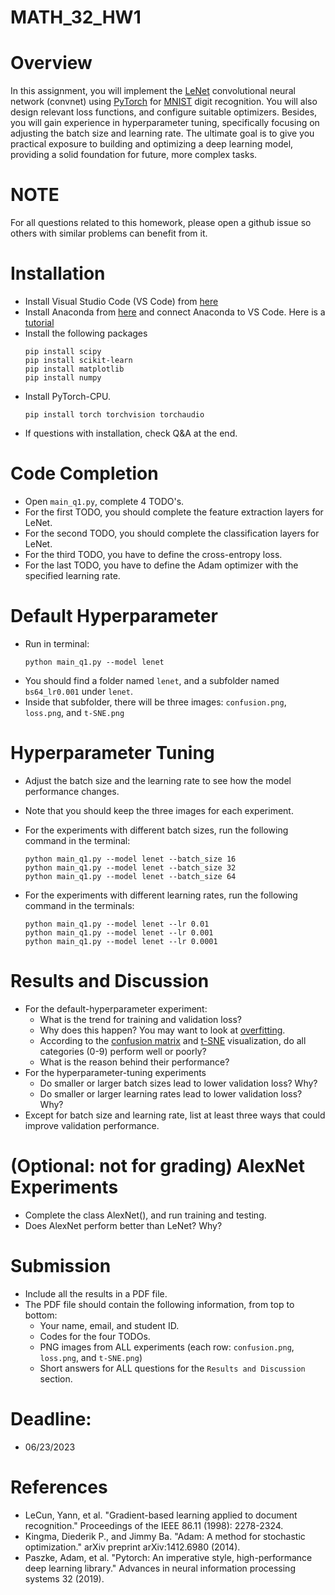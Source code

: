 # MATH_32_HW1 

# Overview

In this assignment, you will implement the [LeNet](https://en.wikipedia.org/wiki/LeNet#:~:text=In%20general%2C%20LeNet%20refers%20to,in%20large%2Dscale%20image%20processing.) convolutional neural network (convnet) using [PyTorch](https://pytorch.org/) for [MNIST](http://yann.lecun.com/exdb/mnist/) digit recognition. You will also design relevant loss functions, and configure suitable optimizers. Besides, you will gain experience in hyperparameter tuning, specifically focusing on adjusting the batch size and learning rate. The ultimate goal is to give you practical exposure to building and optimizing a deep learning model, providing a solid foundation for future, more complex tasks.

# NOTE
For all questions related to this homework, please open a github issue so others with similar problems can benefit from it. 

# Installation

* Install Visual Studio Code (VS Code) from [here](https://code.visualstudio.com/)
* Install Anaconda from [here](https://www.anaconda.com/) and connect Anaconda to VS Code. Here is a [tutorial](https://opensourceoptions.com/blog/setup-anaconda-python-to-work-with-visual-studio-code-on-windows/)
* Install the following packages
  ```
  pip install scipy
  pip install scikit-learn
  pip install matplotlib
  pip install numpy
  ```
* Install PyTorch-CPU. 
  ```
  pip install torch torchvision torchaudio
  ```
* If questions with installation, check Q&A at the end. 

# Code Completion

* Open `main_q1.py`, complete 4 TODO's. 
* For the first TODO, you should complete the feature extraction layers for LeNet.
* For the second TODO, you should complete the classification layers for LeNet.
* For the third TODO, you have to define the cross-entropy loss.
* For the last TODO, you have to define the Adam optimizer with the specified learning rate.

# Default Hyperparameter 

* Run in terminal:
  ```
  python main_q1.py --model lenet
  ```
* You should find a folder named `lenet`, and a subfolder named `bs64_lr0.001` under `lenet`.
* Inside that subfolder, there will be three images: `confusion.png`, `loss.png`, and `t-SNE.png`

# Hyperparameter Tuning

* Adjust the batch size and the learning rate to see how the model performance changes.
* Note that you should keep the three images for each experiment.
* For the experiments with different batch sizes, run the following command in the terminal:
  ```
  python main_q1.py --model lenet --batch_size 16
  python main_q1.py --model lenet --batch_size 32
  python main_q1.py --model lenet --batch_size 64
  ```
  
* For the experiments with different learning rates, run the following command in the terminals:
  ```
  python main_q1.py --model lenet --lr 0.01
  python main_q1.py --model lenet --lr 0.001
  python main_q1.py --model lenet --lr 0.0001
  ```

# Results and Discussion

* For the default-hyperparameter experiment:
  * What is the trend for training and validation loss?
  * Why does this happen? You may want to look at [overfitting](https://en.wikipedia.org/wiki/Overfitting). 
  * According to the [confusion matrix](https://en.wikipedia.org/wiki/Confusion_matrix) and [t-SNE](https://en.wikipedia.org/wiki/T-distributed_stochastic_neighbor_embedding) visualization, do all categories (0-9) perform well or poorly?
  * What is the reason behind their performance?
* For the hyperparameter-tuning experiments
  * Do smaller or larger batch sizes lead to lower validation loss? Why?
  * Do smaller or larger learning rates lead to lower validation loss? Why?
* Except for batch size and learning rate, list at least three ways that could improve validation performance.

# (Optional: not for grading) AlexNet Experiments

* Complete the class AlexNet(), and run training and testing. 
* Does AlexNet perform better than LeNet? Why?

# Submission

* Include all the results in a PDF file.
* The PDF file should contain the following information, from top to bottom:
  * Your name, email, and student ID.
  * Codes for the four TODOs. 
  * PNG images from ALL experiments (each row: `confusion.png`, `loss.png`, and `t-SNE.png`)
  * Short answers for ALL questions for the ``Results and Discussion`` section.

# Deadline:
* 06/23/2023

# References
* LeCun, Yann, et al. "Gradient-based learning applied to document recognition." Proceedings of the IEEE 86.11 (1998): 2278-2324.
* Kingma, Diederik P., and Jimmy Ba. "Adam: A method for stochastic optimization." arXiv preprint arXiv:1412.6980 (2014).
* Paszke, Adam, et al. "Pytorch: An imperative style, high-performance deep learning library." Advances in neural information processing systems 32 (2019).
